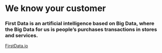 # We know your customer
### First Data is an artificial intelligence based on Big Data, where the Big Data for us is people’s purchases transactions in stores and services.
[FirstData.io](https://firstdata.io) 
